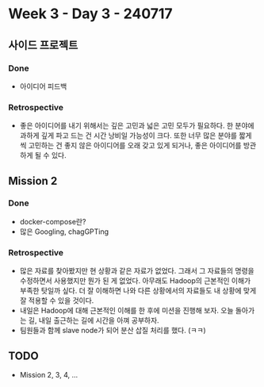 # Week 3 - Day 3 - 240717

## 사이드 프로젝트
### Done
- 아이디어 피드백
### Retrospective
- 좋은 아이디어를 내기 위해서는 깊은 고민과 넓은 고민 모두가 필요하다. 한 분야에 과하게 깊게 파고 드는 건 시간 낭비일 가능성이 크다. 또한 너무 많은 분야를 짧게씩 고민하는 건 좋지 않은 아이디어를 오래 갖고 있게 되거나, 좋은 아이디어를 방관하게 될 수 있다.

## Mission 2
### Done
- docker-compose란?
- 많은 Googling, chagGPTing
### Retrospective
- 많은 자료를 찾아봤지만 현 상황과 같은 자료가 없었다. 그래서 그 자료들의 명령을 수정하면서 사용했지만 뭔가 된 게 없었다. 아무래도 Hadoop의 근본적인 이해가 부족한 탓일까 싶다. 더 잘 이해하면 나와 다른 상황에서의 자료들도 내 상황에 맞게 잘 적용할 수 있을 것이다.
- 내일은 Hadoop에 대해 근본적인 이해를 한 후에 미션을 진행해 보자. 오늘 돌아가는 길, 내일 출근하는 길에 시간을 아껴 공부하자.
- 팀원들과 함께 slave node가 되어 분산 삽질 처리를 했다. (ㅋㅋ)

## TODO
- Mission 2, 3, 4, ...